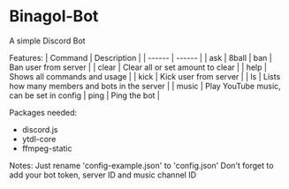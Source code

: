 # Binagol-Bot
A simple Discord Bot

Features:
| Command | Description |
| ------ | ------ |
| ask | 8ball
| ban | Ban user from server |
| clear | Clear all or set amount to clear |
| help | Shows all commands and usage |
| kick | Kick user from server |
| ls | Lists how many members and bots in the server |
| music | Play YouTube music, can be set in config
| ping | Ping the bot |

Packages needed:
 - discord.js
 - ytdl-core
 - ffmpeg-static

Notes:
Just rename 'config-example.json' to 'config.json'
Don't forget to add your bot token, server ID and music channel ID
